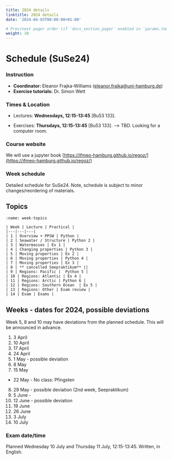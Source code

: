 ```yaml
---
title: 2024 details
linktitle: 2024 details
date: '2024-04-03T00:00:00+01:00'

# Prev/next pager order (if `docs_section_pager` enabled in `params.toml`)
weight: 10
---
```


# Schedule (SuSe24)

### Instruction

+ **Coordinator:** Eleanor Frajka-Williams (eleanor.frajka@uni-hamburg.de)
+ **Exercise tutorials:** Dr. Simon Wett

### Times & Location

- Lectures: **Wednesdays, 12:15-13:45** [Bu53 133].  

- Exercises: **Thursdays, 12:15-13:45** [Bu53 133].  --> TBD. Looking for a computer room.

### Course website

We will use a jupyter book [https://ifmeo-hamburg.github.io/regoz/](https://ifmeo-hamburg.github.io/regoz/)

### Week schedule 

Detailed schedule for SuSe24.  Note, schedule is subject to minor changes/reordering of materials.

## Topics

```{table} Schedule of topics
:name: week-topics

| Week | Lecture | Practical |
|---|---|---|
| 1 | Overview + PPSW | Python |
| 2 | Seawater / Structure | Python 2 |
| 3 | Watermasses | Ex 1 |
| 4 | Changing properties | Python 3 |
| 5 | Moving properties | Ex 2 |
| 6 | Moving properties | Python 4 |
| 7 | Moving properties | Ex 3 |
| 8 | ** cancelled Seepraktikum** ||
| 9 | Regions: Pacific |  Python 5 |
| 10 | Regions: Atlantic | Ex 4 |
| 11 | Regions: Arctic | Python 6 |
| 12 | Regions: Southern Ocean  | Ex 5 |
| 13 | Regions: Other | Exam review |
| 14 | Exam | Exams |
```

## Weeks - dates for 2024, possible deviations

Week 5, 8 and 10 may have deviations from the planned schedule.  This will be announced in advance.

1. 3 April  
2. 10 April  
3. 17 April  
4. 24 April  
5. 1 May - possible deviation
6. 8 May  
7. 15 May  
- 22 May - No class: Pfingsten
8. 29 May - possible deviation (2nd week, Seepraktikum)
9. 5 June - 
10. 12 June - possible deviation 
11. 19 June  
12. 26 June 
13. 3 July
14. 10 July

### Exam date/time

Planned Wednesday 10 July and Thursday 11 July, 12:15-13:45.  Written, in English.

<!--
## Topics

Timing is rough and may slide depending on how much time it takes to introduce and discuss topics.

**Firm dates:**
- May 21 - no class, Pfingsten
- May 28 - Seepraktikum conflict (possible change)
- June 11 - substitute lecture


```{list-table} Schedule of chunks
:width: 100
:widths: 30 70
:header-rows: 1
:name: tablechunk

* - Week
  - Topic
* - Weeks 1-4 
  - **Overview**: of the AMOC science, measurement equipment, cruise anatomy and introduction to git and python - primarily for 1-dimensional datasets.  The science and research cruise discussion will be broader, to introduce the topics, while in part 2, we will look in more detail.  For working with instruments, we will look more closely and work directly with the manufacturer's software to apply initial corrections.  This will get into the nitty gritty quickly, with the cell thermal mass and alignment problems of modern CTD instruments. Getting started with Git and Python. Cell thermal mass, align CTD problems, salinity spikes, buoyancy frequency, density definitions, filtering, and decorrelation scales.
* - Weeks 5-8
  - **Adding dimensions:** For working with data, we will add second dimensions: instead of just depth, we'll look at depth and time (moorings), and instead of just profiles (depth), we'll look at hydrographic sections.  For cruise planning, the added dimension will be considerations of cost and international context (dipclears).  For programming, we'll look into how we need to treat observational data which is incomplete (discrete and coarse resolution in depth - moorings, or in horizontal distance - hydrographic sections).  And will consider how treatment of these gaps affects calculations like gradients, transports, overturning.  
* - Weeks 10-13 (11 June - 2 July)
  - **Expansion:** The final part of the course has you synthesizing what you've learned in python and cruise planning.  We'll use high-resolution sections (gliders and to-yos) and comparisions between space-time and space-space datasets, evaluating sensitivity of transport estimates to biases and reference level choices, optimal interpolation, horizontal density gradients and potential vorticity.
* - Weeks 14 (9 July)
  - **Final presentations**
```

-->